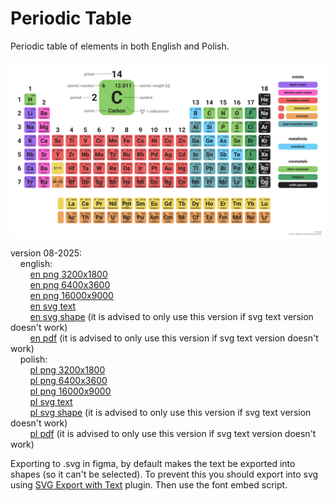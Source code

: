 # Periodic Table
Periodic table of elements in both English and Polish.

![png 3200x1800](exported_08-2025/table_en_08-2025_3200x1800.png)

version 08-2025:  
&nbsp;&nbsp;&nbsp;&nbsp;english:  
&nbsp;&nbsp;&nbsp;&nbsp;&nbsp;&nbsp;&nbsp;&nbsp;[en png 3200x1800](exported_08-2025/table_en_08-2025_3200x1800.png)  
&nbsp;&nbsp;&nbsp;&nbsp;&nbsp;&nbsp;&nbsp;&nbsp;[en png 6400x3600](exported_08-2025/table_en_08-2025_6400x3600.png)  
&nbsp;&nbsp;&nbsp;&nbsp;&nbsp;&nbsp;&nbsp;&nbsp;[en png 16000x9000](exported_08-2025/table_en_08-2025_16000x9000.png)  
&nbsp;&nbsp;&nbsp;&nbsp;&nbsp;&nbsp;&nbsp;&nbsp;[en svg text](exported_08-2025/table_en_08-2025_text.svg)  
&nbsp;&nbsp;&nbsp;&nbsp;&nbsp;&nbsp;&nbsp;&nbsp;[en svg shape](exported_08-2025/table_en_08-2025_shape.svg) (it is advised to only use this version if svg text version doesn't work)  
&nbsp;&nbsp;&nbsp;&nbsp;&nbsp;&nbsp;&nbsp;&nbsp;[en pdf](exported_08-2025/table_en_08-2025.pdf) (it is advised to only use this version if svg text version doesn't work)  
&nbsp;&nbsp;&nbsp;&nbsp;polish:  
&nbsp;&nbsp;&nbsp;&nbsp;&nbsp;&nbsp;&nbsp;&nbsp;[pl png 3200x1800](exported_08-2025/table_pl_08-2025_3200x1800.png)  
&nbsp;&nbsp;&nbsp;&nbsp;&nbsp;&nbsp;&nbsp;&nbsp;[pl png 6400x3600](exported_08-2025/table_pl_08-2025_6400x3600.png)  
&nbsp;&nbsp;&nbsp;&nbsp;&nbsp;&nbsp;&nbsp;&nbsp;[pl png 16000x9000](exported_08-2025/table_pl_08-2025_16000x9000.png)  
&nbsp;&nbsp;&nbsp;&nbsp;&nbsp;&nbsp;&nbsp;&nbsp;[pl svg text](exported_08-2025/table_pl_08-2025_text.svg)  
&nbsp;&nbsp;&nbsp;&nbsp;&nbsp;&nbsp;&nbsp;&nbsp;[pl svg shape](exported_08-2025/table_pl_08-2025_shape.svg) (it is advised to only use this version if svg text version doesn't work)  
&nbsp;&nbsp;&nbsp;&nbsp;&nbsp;&nbsp;&nbsp;&nbsp;[pl pdf](exported_08-2025/table_pl_08-2025.pdf) (it is advised to only use this version if svg text version doesn't work)  

Exporting to .svg in figma, by default makes the text be exported into shapes (so it can't be selected). To prevent this you should export into svg using [SVG Export with Text](https://www.figma.com/community/plugin/1417788739345122322/svg-export-with-text) plugin. Then use the font embed script.
